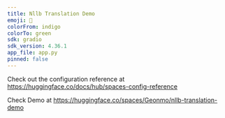 ```yaml
---
title: Nllb Translation Demo
emoji: 👀
colorFrom: indigo
colorTo: green
sdk: gradio
sdk_version: 4.36.1
app_file: app.py
pinned: false
---
```


Check out the configuration reference at https://huggingface.co/docs/hub/spaces-config-reference

Check Demo at https://huggingface.co/spaces/Geonmo/nllb-translation-demo
